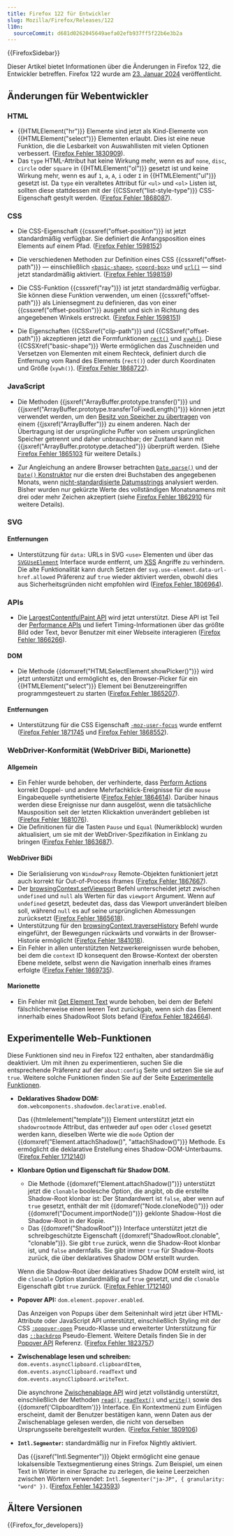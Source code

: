 ```yaml
---
title: Firefox 122 für Entwickler
slug: Mozilla/Firefox/Releases/122
l10n:
  sourceCommit: d681d0262045649aefa02efb937ff5f22b6e3b2a
---
```


{{FirefoxSidebar}}

Dieser Artikel bietet Informationen über die Änderungen in Firefox 122, die Entwickler betreffen. Firefox 122 wurde am [23. Januar 2024](https://whattrainisitnow.com/release/?version=122) veröffentlicht.

## Änderungen für Webentwickler

### HTML

- {{HTMLElement("hr")}} Elemente sind jetzt als Kind-Elemente von {{HTMLElement("select")}} Elementen erlaubt. Dies ist eine neue Funktion, die die Lesbarkeit von Auswahllisten mit vielen Optionen verbessert. ([Firefox Fehler 1830909](https://bugzil.la/1830909)).
- Das `type` HTML-Attribut hat keine Wirkung mehr, wenn es auf `none`, `disc`, `circle` oder `square` in {{HTMLElement("ol")}} gesetzt ist und keine Wirkung mehr, wenn es auf `1`, `a`, `A`, `i` oder `I` in {{HTMLElement("ul")}} gesetzt ist. Da `type` ein veraltetes Attribut für `<ul>` und `<ol>` Listen ist, sollten diese stattdessen mit der {{CSSxref("list-style-type")}} CSS-Eigenschaft gestylt werden. ([Firefox Fehler 1868087](https://bugzil.la/1868087)).

### CSS

- Die CSS-Eigenschaft {{cssxref("offset-position")}} ist jetzt standardmäßig verfügbar. Sie definiert die Anfangsposition eines Elements auf einem Pfad. ([Firefox Fehler 1598152](https://bugzil.la/1598152))

- Die verschiedenen Methoden zur Definition eines CSS {{cssxref("offset-path")}} — einschließlich [`<basic-shape>`](/de/docs/Web/CSS/offset-path#basic-shape), [`<coord-box>`](/de/docs/Web/CSS/offset-path#coord-box) und [`url()`](/de/docs/Web/CSS/offset-path#url) — sind jetzt standardmäßig aktiviert. ([Firefox Fehler 1598159](https://bugzil.la/1598159))

- Die CSS-Funktion {{cssxref("ray")}} ist jetzt standardmäßig verfügbar. Sie können diese Funktion verwenden, um einen {{cssxref("offset-path")}} als Liniensegment zu definieren, das von einer {{cssxref("offset-position")}} ausgeht und sich in Richtung des angegebenen Winkels erstreckt. ([Firefox Fehler 1598151](https://bugzil.la/1598151))

- Die Eigenschaften {{CSSxref("clip-path")}} und {{CSSxref("offset-path")}} akzeptieren jetzt die Formfunktionen [`rect()`](/de/docs/Web/CSS/basic-shape/rect) und [`xywh()`](/de/docs/Web/CSS/basic-shape/xywh). Diese {{CSSXref("basic-shape")}} Werte ermöglichen das Zuschneiden und Versetzen von Elementen mit einem Rechteck, definiert durch die Entfernung vom Rand des Elements (`rect()`) oder durch Koordinaten und Größe (`xywh()`). ([Firefox Fehler 1868722](https://bugzil.la/1868722)).

### JavaScript

- Die Methoden {{jsxref("ArrayBuffer.prototype.transfer()")}} und {{jsxref("ArrayBuffer.prototype.transferToFixedLength()")}} können jetzt verwendet werden, um den [Besitz von Speicher zu übertragen](/de/docs/Web/JavaScript/Reference/Global_Objects/ArrayBuffer#transferring_arraybuffers) von einem {{jsxref("ArrayBuffer")}} zu einem anderen. Nach der Übertragung ist der ursprüngliche Puffer von seinem ursprünglichen Speicher getrennt und daher unbrauchbar; der Zustand kann mit {{jsxref("ArrayBuffer.prototype.detached")}} überprüft werden. (Siehe [Firefox Fehler 1865103](https://bugzil.la/1865103) für weitere Details.)

- Zur Angleichung an andere Browser betrachten [`Date.parse()`](/de/docs/Web/JavaScript/Reference/Global_Objects/Date/parse) und der [`Date()` Konstruktor](/de/docs/Web/JavaScript/Reference/Global_Objects/Date/Date) nur die ersten drei Buchstaben des angegebenen Monats, wenn [nicht-standardisierte Datumsstrings](/de/docs/Web/JavaScript/Reference/Global_Objects/Date/parse#non-standard_date_strings) analysiert werden. Bisher wurden nur gekürzte Werte des vollständigen Monatsnamens mit drei oder mehr Zeichen akzeptiert (siehe [Firefox Fehler 1862910](https://bugzil.la/1862910) für weitere Details).

### SVG

#### Entfernungen

- Unterstützung für `data:` URLs in SVG `<use>` Elementen und über das [`SVGUseElement`](/de/docs/Web/API/SVGUseElement) Interface wurde entfernt, um [XSS](/de/docs/Glossary/Cross-site_scripting) Angriffe zu verhindern.
  Die alte Funktionalität kann durch Setzen der `svg.use-element.data-url-href.allowed` Präferenz auf `true` wieder aktiviert werden, obwohl dies aus Sicherheitsgründen nicht empfohlen wird ([Firefox Fehler 1806964](https://bugzil.la/1806964)).

### APIs

- Die [LargestContentfulPaint API](/de/docs/Web/API/LargestContentfulPaint) wird jetzt unterstützt.
  Diese API ist Teil der [Performance APIs](/de/docs/Web/API/Performance_API) und liefert Timing-Informationen über das größte Bild oder Text, bevor Benutzer mit einer Webseite interagieren ([Firefox Fehler 1866266](https://bugzil.la/1866266)).

#### DOM

- Die Methode {{domxref("HTMLSelectElement.showPicker()")}} wird jetzt unterstützt und ermöglicht es, den Browser-Picker für ein {{HTMLElement("select")}} Element bei Benutzereingriffen programmgesteuert zu starten ([Firefox Fehler 1865207](https://bugzil.la/1865207)).

#### Entfernungen

- Unterstützung für die CSS Eigenschaft [`-moz-user-focus`](/de/docs/Web/CSS/-moz-user-focus) wurde entfernt ([Firefox Fehler 1871745](https://bugzil.la/1871745) und [Firefox Fehler 1868552](https://bugzil.la/1868552)).

### WebDriver-Konformität (WebDriver BiDi, Marionette)

#### Allgemein

- Ein Fehler wurde behoben, der verhinderte, dass [Perform Actions](https://w3c.github.io/webdriver/#perform-actions) korrekt Doppel- und andere Mehrfachklick-Ereignisse für die `mouse` Eingabequelle synthetisierte ([Firefox Fehler 1864614](https://bugzil.la/1864614)). Darüber hinaus werden diese Ereignisse nur dann ausgelöst, wenn die tatsächliche Mausposition seit der letzten Klickaktion unverändert geblieben ist ([Firefox Fehler 1681076](https://bugzil.la/1681076)).
- Die Definitionen für die Tasten `Pause` und `Equal` (Numerikblock) wurden aktualisiert, um sie mit der WebDriver-Spezifikation in Einklang zu bringen ([Firefox Fehler 1863687](https://bugzil.la/1863687)).

#### WebDriver BiDi

- Die Serialisierung von `WindowProxy` Remote-Objekten funktioniert jetzt auch korrekt für Out-of-Process iframes ([Firefox Fehler 1867667](https://bugzil.la/1867667)).
- Der [browsingContext.setViewport](https://w3c.github.io/webdriver-bidi/#command-browsingContext-setViewport) Befehl unterscheidet jetzt zwischen `undefined` und `null` als Werten für das `viewport` Argument. Wenn auf `undefined` gesetzt, bedeutet das, dass das Viewport unverändert bleiben soll, während `null` es auf seine ursprünglichen Abmessungen zurücksetzt ([Firefox Fehler 1865618](https://bugzil.la/1865618)).
- Unterstützung für den [browsingContext.traverseHistory](https://w3c.github.io/webdriver-bidi/#command-browsingContext-traverseHistory) Befehl wurde eingeführt, der Bewegungen rückwärts und vorwärts in der Browser-Historie ermöglicht ([Firefox Fehler 1841018](https://bugzil.la/1841018)).
- Ein Fehler in allen unterstützten Netzwerkereignissen wurde behoben, bei dem die `context` ID konsequent den Browse-Kontext der obersten Ebene meldete, selbst wenn die Navigation innerhalb eines iframes erfolgte ([Firefox Fehler 1869735](https://bugzil.la/1869735)).

#### Marionette

- Ein Fehler mit [Get Element Text](https://w3c.github.io/webdriver/#dfn-get-element-text) wurde behoben, bei dem der Befehl fälschlicherweise einen leeren Text zurückgab, wenn sich das Element innerhalb eines ShadowRoot Slots befand ([Firefox Fehler 1824664](https://bugzil.la/1824664)).

## Experimentelle Web-Funktionen

Diese Funktionen sind neu in Firefox 122 enthalten, aber standardmäßig deaktiviert. Um mit ihnen zu experimentieren, suchen Sie die entsprechende Präferenz auf der `about:config` Seite und setzen Sie sie auf `true`. Weitere solche Funktionen finden Sie auf der Seite [Experimentelle Funktionen](/de/docs/Mozilla/Firefox/Experimental_features).

- **Deklaratives Shadow DOM:** `dom.webcomponents.shadowdom.declarative.enabled`.

  Das {{htmlelement("template")}} Element unterstützt jetzt ein `shadowrootmode` Attribut, das entweder auf `open` oder `closed` gesetzt werden kann, dieselben Werte wie die `mode` Option der {{domxref("Element.attachShadow()", "attachShadow()")}} Methode. Es ermöglicht die deklarative Erstellung eines Shadow-DOM-Unterbaums. ([Firefox Fehler 1712140](https://bugzil.la/1712140))

- **Klonbare Option und Eigenschaft für Shadow DOM.**

  - Die Methode {{domxref("Element.attachShadow()")}} unterstützt jetzt die `clonable` boolesche Option, die angibt, ob die erstellte Shadow-Root klonbar ist: Der Standardwert ist `false`, aber wenn auf `true` gesetzt, enthält der mit {{domxref("Node.cloneNode()")}} oder {{domxref("Document.importNode()")}} geklonte Shadow-Host die Shadow-Root in der Kopie.
  - Das {{domxref("ShadowRoot")}} Interface unterstützt jetzt die schreibgeschützte Eigenschaft {{domxref("ShadowRoot.clonable", "clonable")}}. Sie gibt `true` zurück, wenn die Shadow-Root klonbar ist, und `false` andernfalls. Sie gibt immer `true` für Shadow-Roots zurück, die über deklaratives Shadow DOM erstellt wurden.

  Wenn die Shadow-Root über deklaratives Shadow DOM erstellt wird, ist die `clonable` Option standardmäßig auf `true` gesetzt, und die `clonable` Eigenschaft gibt `true` zurück. ([Firefox Fehler 1712140](https://bugzil.la/1868428))

- **Popover API:** `dom.element.popover.enabled`.

  Das Anzeigen von Popups über dem Seiteninhalt wird jetzt über HTML-Attribute oder JavaScript API unterstützt, einschließlich Styling mit der CSS [`:popover-open`](/de/docs/Web/CSS/:popover-open) Pseudo-Klasse und erweiterter Unterstützung für das [`::backdrop`](/de/docs/Web/CSS/::backdrop) Pseudo-Element. Weitere Details finden Sie in der [Popover API](/de/docs/Web/API/Popover_API) Referenz. ([Firefox Fehler 1823757](https://bugzil.la/1823757))

- **Zwischenablage lesen und schreiben:** `dom.events.asyncClipboard.clipboardItem`, `dom.events.asyncClipboard.readText` und `dom.events.asyncClipboard.writeText`.

  Die asynchrone [Zwischenablage API](/de/docs/Web/API/Clipboard_API) wird jetzt vollständig unterstützt, einschließlich der Methoden [`read()`](/de/docs/Web/API/Clipboard/read), [`readText()`](/de/docs/Web/API/Clipboard/readText) und [`write()`](/de/docs/Web/API/Clipboard/write) sowie des {{domxref('ClipboardItem')}} Interface. Ein Kontextmenü zum Einfügen erscheint, damit der Benutzer bestätigen kann, wenn Daten aus der Zwischenablage gelesen werden, die nicht von derselben Ursprungsseite bereitgestellt wurden. ([Firefox Fehler 1809106](https://bugzil.la/1809106))

- **`Intl.Segmenter`:** standardmäßig nur in Firefox Nightly aktiviert.

  Das {{jsxref("Intl.Segmenter")}} Objekt ermöglicht eine genaue lokalsensible Textsegmentierung eines Strings. Zum Beispiel, um einen Text in Wörter in einer Sprache zu zerlegen, die keine Leerzeichen zwischen Wörtern verwendet: `Intl.Segmenter("ja-JP", { granularity: "word" })`. ([Firefox Fehler 1423593](https://bugzil.la/1423593))

## Ältere Versionen

{{Firefox_for_developers}}
